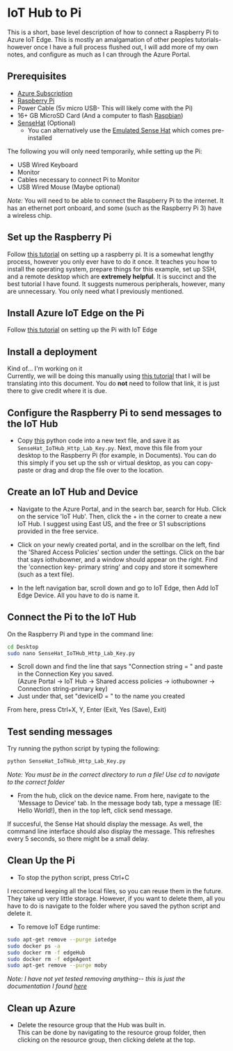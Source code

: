 # IoT Hub to Pi

This is a short, base level description of how to connect a Raspberry Pi to Azure IoT Edge. This is mostly an amalgamation of other peoples tutorials- however once I have a full process flushed out, I will add more of my own notes, and configure as much as I can through the Azure Portal.

## Prerequisites

- [Azure Subscription](https://portal.azure.com) 
- [Raspberry Pi](https://www.raspberrypi.org/products/raspberry-pi-3-model-b/)
- Power Cable (5v micro USB- This will likely come with the Pi)
- 16+ GB MicroSD Card (And a computer to flash [Raspbian](https://www.raspberrypi.org/downloads/raspbian/))
- [SenseHat](https://www.raspberrypi.org/products/sense-hat/) (Optional)
  - You can alternatively use the [Emulated Sense Hat](https://www.raspberrypi.org/blog/sense-hat-emulator/) which comes pre-installed
  
The following you will only need temporarily, while setting up the Pi:

- USB Wired Keyboard
- Monitor
- Cables necessary to connect Pi to Monitor
- USB Wired Mouse (Maybe optional)


*Note:* You will need to be able to connect the Raspberry Pi to the internet. It has an ethernet port onboard, and some (such as the Raspberry Pi 3) have a wireless chip.


## Set up the Raspberry Pi

Follow [this tutorial](https://blog.jongallant.com/2017/11/raspberrypi-setup/) on setting up a raspberry pi. It is a somewhat lengthy process, however you only ever have to do it once. It teaches you how to install the operating system, prepare things for this example, set up SSH, and a remote desktop which are __extremely helpful__. It is succinct and the best tutorial I have found. It suggests numerous peripherals, however, many are unnecessary. You only need what I previously mentioned.

## Install Azure IoT Edge on the Pi

Follow [this tutorial](https://docs.microsoft.com/en-us/azure/iot-edge/how-to-install-iot-edge-linux-arm) on setting up the Pi with IoT Edge

## Install a deployment 

Kind of... I'm working on it <br/>
Currently, we will be doing this manually using [this tutorial](https://github.com/khilscher/IoTHubPiHackathon/tree/master/3) that I will be translating into this document. You do __not__ need to follow that link, it is just there to give credit where it is due.

## Configure the Raspberry Pi to send messages to the IoT Hub

- Copy [this](https://github.com/khilscher/IoTHubPiHackathon/blob/master/SenseHat_IoTHub_Http_Lab_Key.py) python code into a new text file, and save it as `SenseHat_IoTHub_Http_Lab_Key.py`. Next, move this file from your desktop to the Raspberry Pi (for example, in Documents). You can do this simply if you set up the ssh or virtual desktop, as you can copy-paste or drag and drop the file over to the location.

## Create an IoT Hub and Device

- Navigate to the Azure Portal, and in the search bar, search for Hub. Click on the service 'IoT Hub'. Then, click the + in the corner to create a new IoT Hub. I suggest using East US, and the free or S1 subscriptions provided in the free service. 

- Click on your newly created portal, and in the scrollbar on the left, find the 'Shared Access Policies' section under the settings. Click on the bar that says iothubowner, and a window should appear on the right. Find the 'connection key- primary string' and copy and store it somewhere (such as a text file). 

- In the left navigation bar, scroll down and go to IoT Edge, then Add IoT Edge Device. All you have to do is name it.

## Connect the Pi to the IoT Hub 

On the Raspberry Pi and type in the command line:
```sh
cd Desktop
sudo nano SenseHat_IoTHub_Http_Lab_Key.py
```
- Scroll down and find the line that says "Connection string = " and paste in the Connection Key you saved. <br/> (Azure Portal -> IoT Hub -> Shared access policies -> iothubowner -> Connection string-primary key)
- Just under that, set "deviceID = " to the name you created

From here, press Ctrl+X, Y, Enter (Exit, Yes (Save), Exit)

## Test sending messages

Try running the python script by typing the following:
```sh
python SenseHat_IoTHub_Http_Lab_Key.py
```
*Note: You must be in the correct directory to run a file! Use cd to navigate to the correct folder* <br/>

- From the hub, click on the device name. From here, navigate to the 'Message to Device' tab. In the message body tab, type a message (IE: Hello World!), then in the top left, click send message. 

If succesful, the Sense Hat should display the message. As well, the command line interface should also display the message. This refreshes every 5 seconds, so there might be a small delay.

## Clean Up the Pi

- To stop the python script, press Ctrl+C

I reccomend keeping all the local files, so you can reuse them in the future. They take up very little storage. However, if you want to delete them, all you have to do is navigate to the folder where you saved the python script and delete it. 

- To remove IoT Edge runtime:
```sh
sudo apt-get remove --purge iotedge
sudo docker ps -a
sudo docker rm -f edgeHub
sudo docker rm -f edgeAgent
sudo apt-get remove --purge moby
```

*Note: I have not yet tested removing anything-- this is just the documentation I found [here](https://docs.microsoft.com/en-us/azure/iot-edge/quickstart-linux#clean-up-resources)*

## Clean up Azure

- Delete the resource group that the Hub was built in. <br/> This can be done by navigating to the resource group folder, then clicking on the resource group, then clicking delete at the top. 
